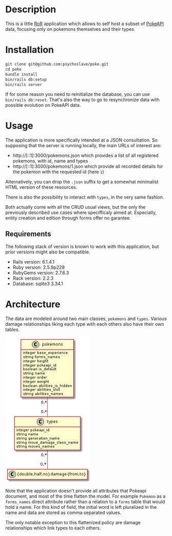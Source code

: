 # Description

This is a little [RoR](https://rubyonrails.org/) application which allows to
self host a subset of [PokeAPI](https://pokeapi.co/docs/v2) data, focusing
only on pokemons themselves and their types.

# Installation

```
git clone git@github.com:psychoslave/poke.git
cd poke
bundle install
bin/rails db:setup
bin/rails server
```

If for some reason you need to reinitialize the database, you can use
`bin/rails db:reset`. That's also the way to go to resynchronize data with
possible evolution on PokeAPI data.

# Usage

The application is more specifically intended at a JSON consultation.
So supposing that the server is running locally, the main URLs of interest are:

- http://[::1]:3000/pokemons.json which provides a list of all registered
  pokemons, with id, name and types
- http://[::1]:3000/pokemons/1.json which provide all recorded details for
  the pokemon with the requested id (here `1`)

Alternatively, you can drop the `.json` suffix to get a somewhat minimalist
HTML version of these resources.

There is also the possibility to interact with `types`, in the very same fashion.

Both actually come with all the CRUD usual views, but the only the previously
described use cases where specifficaly aimed at. Especially, entity creation
and edition through forms offer no garantee.

## Requirements

The following stack of version is known to work with this application, but
prior versions might also be compatible.

- Rails version: 6.1.4.1
- Ruby version: 2.5.9p229
- RubyGems version: 2.7.6.3
- Rack version: 2.2.3
- Database: sqlite3 3.34.1

# Architecture

The data are modeled around two main classes, `pokemons` and `types`.
Various damage relationships liking each type with each others also have their
own tables.

![Overview of the database schema](https://raw.githubusercontent.com/psychoslave/poke/main/db/schema.png)

Note that the application doesn't provide all attributes that Pokeapi document,
and most of the time flatten the model. For example `Pokemon` as a `forms_names`
direct attribute rather than a relation to a `forms` table that would hold
a name. For this kind of field, the initial word is left pluralized in the name
and data are stored as comma separated values.

The only notable exception to this flattenized policy are damage relationships
which link types to each others.


